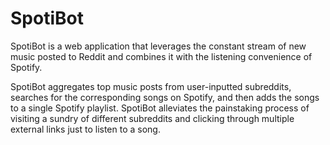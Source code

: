 # SpotiBot
SpotiBot is a web application that leverages the constant stream of new music posted to Reddit and combines it with the listening convenience of Spotify.

SpotiBot aggregates top music posts from user-inputted subreddits, searches for the corresponding songs on Spotify, and then adds the songs to a single Spotify playlist. SpotiBot alleviates the painstaking process of visiting a sundry of different subreddits and clicking through multiple external links just to listen to a song.